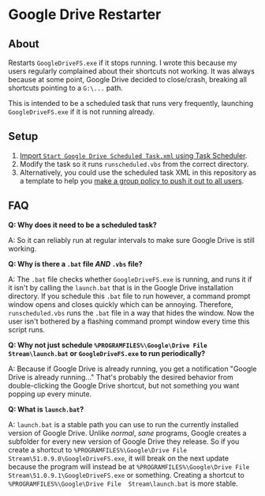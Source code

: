 # Google Drive Restarter

## About

Restarts `GoogleDriveFS.exe` if it stops running. I wrote this because my users
regularly complained about their shortcuts not working. It was always because at
some point, Google Drive decided to close/crash, breaking all shortcuts pointing
to a `G:\...` path.

This is intended to be a scheduled task that runs very frequently, launching
`GoogleDriveFS.exe` if it is not running already.

## Setup

1. [Import `Start Google Drive Scheduled Task.xml` using Task 
   Scheduler][import-task].
2. Modify the task so it runs `runscheduled.vbs` from the correct directory.
3. Alternatively, you could use the scheduled task XML in this repository as a 
   template to help you [make a group policy to push it out to 
   all users][group-policy-task].

## FAQ

**Q: Why does it need to be a scheduled task?**

A: So it can reliably run at regular intervals to make sure Google Drive is
still working.

**Q: Why is there a `.bat` file _AND_ `.vbs` file?**

A: The `.bat` file checks whether `GoogleDriveFS.exe` is running, and runs it if
it isn't by calling the `launch.bat` that is in the Google Drive installation
directory. If you schedule this `.bat` file to run however, a command prompt
window opens and closes quickly which can be annoying.
Therefore, `runscheduled.vbs` runs the `.bat` file in a way that hides the
window. Now the user isn't bothered by a flashing command prompt window every
time this script runs.

**Q: Why not just schedule `%PROGRAMFILES%\Google\Drive File Stream\launch.bat`
or `GoogleDriveFS.exe` to run periodically?**

A: Because if Google Drive is already running, you get a notification "Google
Drive is already running..." That's probably the desired behavior from
double-clicking the Google Drive shortcut, but not something you want popping up
every minute.

**Q: What is `launch.bat`?**

A: `launch.bat` is a stable path you can use to run the currently 
installed version of Google Drive. Unlike *normal*, *sane* programs, Google 
creates a subfolder for every new version of Google Drive they release. So if 
you create a shortcut to 
`%PROGRAMFILES%\Google\Drive File Stream\51.0.9.0\GoogleDriveFS.exe`, it will 
break on the next update because the program will instead be at
`%PROGRAMFILES%\Google\Drive File Stream\51.0.9.1\GoogleDriveFS.exe` or 
something. Creating a shortcut to `%PROGRAMFILES%\Google\Drive File 
Stream\launch.bat` is more stable.

[import-task]: <https://docs.microsoft.com/en-us/windows/win32/taskschd/schtasks#_XML_xmlfile>
[group-policy-task]: <https://social.technet.microsoft.com/Forums/en-US/3f0ade25-acb1-4821-8a78-9384716850ff/#a6c6c263-9609-45cf-85d2-f243587b0322-isAnswer>
